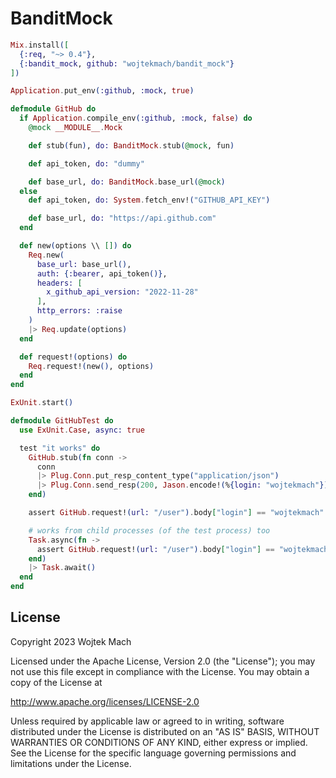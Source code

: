 # BanditMock

```elixir
Mix.install([
  {:req, "~> 0.4"},
  {:bandit_mock, github: "wojtekmach/bandit_mock"}
])

Application.put_env(:github, :mock, true)

defmodule GitHub do
  if Application.compile_env(:github, :mock, false) do
    @mock __MODULE__.Mock

    def stub(fun), do: BanditMock.stub(@mock, fun)

    def api_token, do: "dummy"

    def base_url, do: BanditMock.base_url(@mock)
  else
    def api_token, do: System.fetch_env!("GITHUB_API_KEY")

    def base_url, do: "https://api.github.com"
  end

  def new(options \\ []) do
    Req.new(
      base_url: base_url(),
      auth: {:bearer, api_token()},
      headers: [
        x_github_api_version: "2022-11-28"
      ],
      http_errors: :raise
    )
    |> Req.update(options)
  end

  def request!(options) do
    Req.request!(new(), options)
  end
end

ExUnit.start()

defmodule GitHubTest do
  use ExUnit.Case, async: true

  test "it works" do
    GitHub.stub(fn conn ->
      conn
      |> Plug.Conn.put_resp_content_type("application/json")
      |> Plug.Conn.send_resp(200, Jason.encode!(%{login: "wojtekmach"}))
    end)

    assert GitHub.request!(url: "/user").body["login"] == "wojtekmach"

    # works from child processes (of the test process) too
    Task.async(fn ->
      assert GitHub.request!(url: "/user").body["login"] == "wojtekmach"
    end)
    |> Task.await()
  end
end
```

## License

Copyright 2023 Wojtek Mach

Licensed under the Apache License, Version 2.0 (the "License");
you may not use this file except in compliance with the License.
You may obtain a copy of the License at

http://www.apache.org/licenses/LICENSE-2.0

Unless required by applicable law or agreed to in writing, software
distributed under the License is distributed on an "AS IS" BASIS,
WITHOUT WARRANTIES OR CONDITIONS OF ANY KIND, either express or implied.
See the License for the specific language governing permissions and
limitations under the License.
